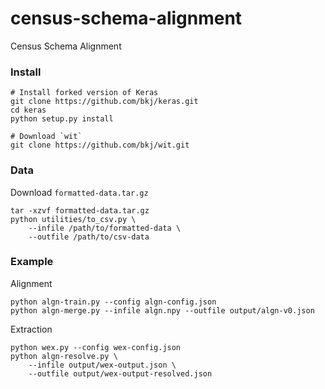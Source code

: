 # census-schema-alignment
Census Schema Alignment

### Install

    # Install forked version of Keras
    git clone https://github.com/bkj/keras.git
    cd keras
    python setup.py install
  
    # Download `wit`
    git clone https://github.com/bkj/wit.git
  
### Data

Download `formatted-data.tar.gz`

    tar -xzvf formatted-data.tar.gz    
    python utilities/to_csv.py \
        --infile /path/to/formatted-data \
        --outfile /path/to/csv-data

### Example


Alignment

    python algn-train.py --config algn-config.json
    python algn-merge.py --infile algn.npy --outfile output/algn-v0.json

Extraction

    python wex.py --config wex-config.json
    python algn-resolve.py \
        --infile output/wex-output.json \
        --outfile output/wex-output-resolved.json
